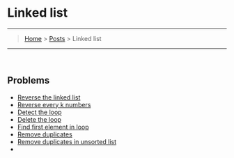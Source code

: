 # Linked list
---
> [Home](../index.md) > [Posts](../posts.md) > Linked list
---

<br>

## Problems

* [Reverse the linked list](reverse_linked_list.cpp)
* [Reverse every k numbers](reverse_k_numbers.cpp)
* [Detect the loop](find_loop.cpp)
* [Delete the loop](delete_node.cpp)
* [Find first element in loop](find_first_element_in_loop.cpp)
* [Remove duplicates](remove_duplicates.cpp)
* [Remove duplicates in unsorted list](remove_loop_in_unsortedlist.cpp)
* 
